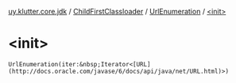 [uy.klutter.core.jdk](../../index.md) / [ChildFirstClassloader](../index.md) / [UrlEnumeration](index.md) / [&lt;init&gt;](.)


# &lt;init&gt;
`UrlEnumeration(iter:&nbsp;Iterator<[URL](http://docs.oracle.com/javase/6/docs/api/java/net/URL.html)>)`


